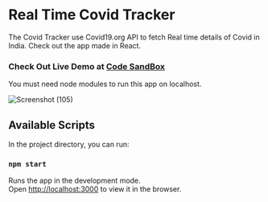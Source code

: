 
# Real Time Covid Tracker

The Covid Tracker use Covid19.org API to fetch Real time details of Covid in India.
Check out the app made in React.

### Check Out Live Demo at [Code SandBox](https://fh7d7.csb.app/)

You must need node modules to run this app on localhost.

![Screenshot (105)](https://user-images.githubusercontent.com/47841501/127774437-fdf6e468-3299-4200-9187-cdbdff753d9a.png)

## Available Scripts

In the project directory, you can run:

### `npm start`

Runs the app in the development mode.\
Open [http://localhost:3000](http://localhost:3000) to view it in the browser.


